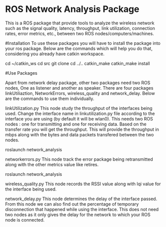 # ROS Network Analysis Package
This is a ROS package that provide tools to analyze the wireless network such as the signal quality, latency, throughput, link utilization, connection rates, error metrics, etc., between two ROS nodes/computers/machines.

#Installation
To use these packages you will have to install the package into your ros package. Below are the commands which will help you do that, considering you already have catkin workspace.
  
  cd ~/catkin_ws
  cd src
  git clone 
  cd ../..
  catkin_make
  catkin_make install
  
#Use Packages

Apart from network delay package, other two packages need two ROS nodes, One as listener and another as speaker. There are four packages linkUtiliaztion, NetworkErrors, wireless_quality and network_delay. Below are the commands to use them individually.

linkUtilization.py
This node study the throughput of the interfaces being used. Change the interface name in linkutilization.py file according to the interface you are using (by default it will be wlan0). This needs two ROS nodes : one for transmitting and one for receiving data. Based on the transfer rate you will get the throughput. This will provide the throughput in mbps along with the bytes and data packets transfered between the two nodes.

  roslaunch network_analysis

networkerrors.py
This node track the error package being retransmitted along with the other metrics value like retires.

  roslaunch network_analysis

wireless_quality.py
This node records the RSSI value along with lqi value for the interface being used.

network_delay.py
This node determines the delay of the interface passed. From this node we can also find out the percentage of temporary disconnection that happened while using the interface. This does not need two nodes as it only gives the delay for the network to which your ROS node is connected. 
